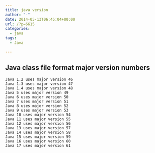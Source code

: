 ```yaml
---
title: java version
author: "-"
date: 2014-05-13T06:45:04+00:00
url: /?p=6615
categories:
  - java
tags:
  - Java

---
```

## Java class file format major version numbers

    Java 1.2 uses major version 46
    Java 1.3 uses major version 47
    Java 1.4 uses major version 48
    Java 5 uses major version 49
    Java 6 uses major version 50
    Java 7 uses major version 51
    Java 8 uses major version 52
    Java 9 uses major version 53
    Java 10 uses major version 54
    Java 11 uses major version 55
    Java 12 uses major version 56
    Java 13 uses major version 57
    Java 14 uses major version 58
    Java 15 uses major version 59
    Java 16 uses major version 60
    Java 17 uses major version 61